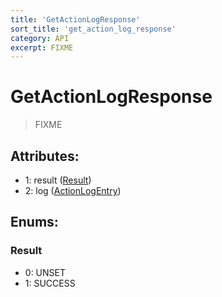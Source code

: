 ```yaml
---
title: 'GetActionLogResponse'
sort_title: 'get_action_log_response'
category: API
excerpt: FIXME
---
```


# GetActionLogResponse

> FIXME

## Attributes:

- 1: result ([Result](#result))
- 2: log ([ActionLogEntry](../ActionLogEntry/)) 

## Enums:

### Result
- 0: UNSET
- 1: SUCCESS
